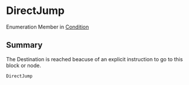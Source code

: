 # DirectJump

Enumeration Member in [Condition](yarn.compiler.basicblock.condition.md)

## Summary

The Destination is reached beacuse of an explicit instruction to go to this block or node.

```csharp
DirectJump
```
